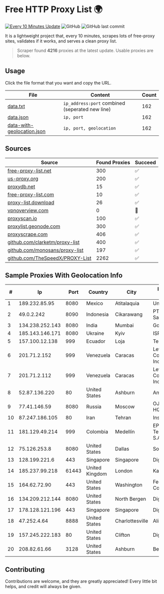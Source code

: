 
# Free HTTP Proxy List 🌍

[![Every 10 Minutes Update](https://github.com/mertguvencli/http-proxy-list/actions/workflows/main.yml/badge.svg?branch=main)](https://github.com/mertguvencli/http-proxy-list/actions/workflows/main.yml)
![GitHub](https://img.shields.io/github/license/mertguvencli/http-proxy-list)
![GitHub last commit](https://img.shields.io/github/last-commit/mertguvencli/http-proxy-list)

It is a lightweight project that, every 10 minutes, scrapes lots of free-proxy sites, validates if it works, and serves a clean proxy list.


> Scraper found **4216** proxies at the latest update. Usable proxies are below.

## Usage

Click the file format that you want and copy the URL.


|File|Content|Count|
|----|-------|-----|
|[data.txt](https://raw.githubusercontent.com/mertguvencli/http-proxy-list/main/proxy-list/data.txt)|`ip_address:port` combined (seperated new line)|162|
|[data.json](https://raw.githubusercontent.com/mertguvencli/http-proxy-list/main/proxy-list/data.json)|`ip, port`|162|
|[data-with-geolocation.json](https://raw.githubusercontent.com/mertguvencli/http-proxy-list/main/proxy-list/data-with-geolocation.json)|`ip, port, geolocation`|162|

## Sources

|Source|Found Proxies|Succeed|
|------|-------------|-------|
|[free-proxy-list.net](https://free-proxy-list.net)|300|✅|
|[us-proxy.org](https://www.us-proxy.org)|200|✅|
|[proxydb.net](http://proxydb.net)|15|✅|
|[free-proxy-list.com](https://free-proxy-list.com/?page=&port=&type%5B%5D=http&type%5B%5D=https&up_time=0&search=Search)|10|✅|
|[proxy-list.download](https://www.proxy-list.download/HTTP)|26|✅|
|[vpnoverview.com](https://vpnoverview.com/privacy/anonymous-browsing/free-proxy-servers)|0|🚫|
|[proxyscan.io](https://www.proxyscan.io)|100|✅|
|[proxylist.geonode.com](https://proxylist.geonode.com/api/proxy-list?limit=300&page=1&sort_by=lastChecked&sort_type=desc&protocols=http,https)|300|✅|
|[proxyscrape.com](https://api.proxyscrape.com/v2/?request=displayproxies&protocol=http&timeout=10000&country=all&ssl=all&anonymity=all)|406|✅|
|[github.com/clarketm/proxy-list](https://raw.githubusercontent.com/clarketm/proxy-list/master/proxy-list-raw.txt)|400|✅|
|[github.com/monosans/proxy-list](https://raw.githubusercontent.com/monosans/proxy-list/main/proxies/http.txt)|197|✅|
|[github.com/TheSpeedX/PROXY-List](https://raw.githubusercontent.com/TheSpeedX/PROXY-List/master/http.txt)|2262|✅|


## Sample Proxies With Geolocation Info

|#|Ip|Port|Country|City|Internet Service Provider|
|-|--|----|-------|----|-------------------------|
|1|189.232.85.95|8080|Mexico|Atitalaquia|Uninet S.A. de C.V.|
|2|49.0.2.242|8090|Indonesia|Cikarawang|PT Usaha Adi Sanggoro|
|3|134.238.252.143|8080|India|Mumbai|Google LLC|
|4|185.143.146.171|8080|Ukraine|Kyiv|ISP UTELS|
|5|157.100.12.138|999|Ecuador|Loja|Telconet S.A|
|6|201.71.2.152|999|Venezuela|Caracas|Level 3 Communications, Inc.|
|7|201.71.2.112|999|Venezuela|Caracas|Level 3 Communications, Inc.|
|8|52.87.136.220|80|United States|Ashburn|Amazon.com, Inc.|
|9|77.41.146.59|8080|Russia|Moscow|OJSC Vimpelcom HQ|
|10|87.247.186.105|80|Iran|Tehran|Insightometrics B.V.|
|11|181.129.49.214|999|Colombia|Medellín|EPM Telecomunicaciones S.A. E.S.P.|
|12|75.126.253.8|8080|United States|Dallas|SoftLayer|
|13|128.199.221.6|443|Singapore|Singapore|DigitalOcean, LLC|
|14|185.237.99.218|61443|United Kingdom|London|Kamatera Inc|
|15|164.62.72.90|443|United States|Washington|Federal Trade Commission|
|16|134.209.212.144|8080|United States|North Bergen|DigitalOcean, LLC|
|17|178.128.121.196|443|Singapore|Singapore|DigitalOcean, LLC|
|18|47.252.4.64|8888|United States|Charlottesville|Alibaba.com LLC|
|19|157.245.222.183|80|United States|Clifton|DigitalOcean, LLC|
|20|208.82.61.66|3128|United States|Ashburn|Bernardi Sounds|



## Contributing

Contributions are welcome, and they are greatly appreciated! Every
little bit helps, and credit will always be given.

